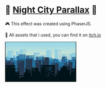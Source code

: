 # :city_sunset: [Night City Parallax]() :city_sunset:

:video_game: This effect was created using PhaserJS.

:space_invader: All assets that i used, you can find it on [itch.io](https://free-game-assets.itch.io/free-city-backgrounds-pixel-art)

![preview](preview.gif)
